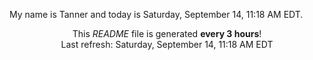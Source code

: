 My name is Tanner and today is Saturday, September 14, 11:18 AM EDT.

<p align="center">This <i>README</i> file is generated <b>every 3 hours</b>!</br>Last refresh: Saturday, September 14, 11:18 AM EDT<br /></p>
